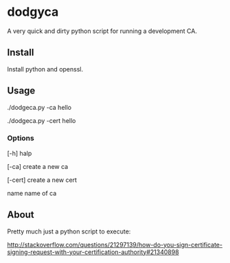 # dodgyca

A very quick and dirty python script for running a development CA.

## Install

Install python and openssl.

## Usage

./dodgeca.py -ca hello

./dodgeca.py -cert hello

### Options

[-h] halp

[-ca] create a new ca

[-cert] create a new cert

name name of ca

## About

Pretty much just a python script to execute:

http://stackoverflow.com/questions/21297139/how-do-you-sign-certificate-signing-request-with-your-certification-authority#21340898
